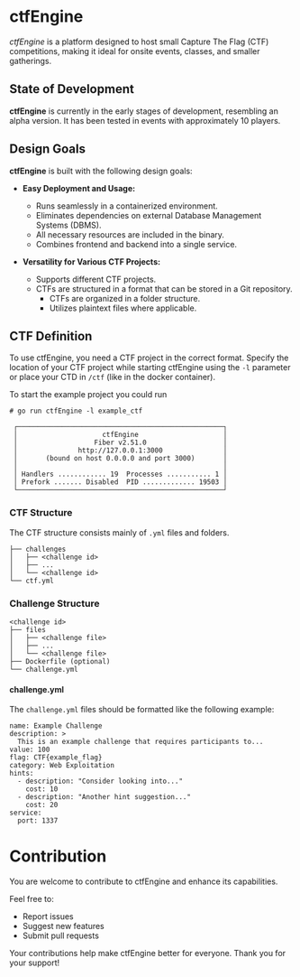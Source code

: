 # ctfEngine

_ctfEngine_ is a platform designed to host small Capture The Flag (CTF) competitions, making it ideal for onsite events,
classes, and smaller gatherings.

## State of Development

**ctfEngine** is currently in the early stages of development, resembling an alpha version.
It has been tested in events with approximately 10 players.

## Design Goals

**ctfEngine** is built with the following design goals:

- **Easy Deployment and Usage:**
    - Runs seamlessly in a containerized environment.
    - Eliminates dependencies on external Database Management Systems (DBMS).
    - All necessary resources are included in the binary.
    - Combines frontend and backend into a single service.

- **Versatility for Various CTF Projects:**
    - Supports different CTF projects.
    - CTFs are structured in a format that can be stored in a Git repository.
        - CTFs are organized in a folder structure.
        - Utilizes plaintext files where applicable.

## CTF Definition

To use ctfEngine, you need a CTF project in the correct format.
Specify the location of your CTF project while starting ctfEngine using the 
`-l` parameter or place your CTD in `/ctf` (like in the docker container).

To start the example project you could run 
```(shell)
# go run ctfEngine -l example_ctf

 ┌───────────────────────────────────────────────────┐ 
 │                     ctfEngine                     │ 
 │                   Fiber v2.51.0                   │ 
 │               http://127.0.0.1:3000               │ 
 │       (bound on host 0.0.0.0 and port 3000)       │ 
 │                                                   │ 
 │ Handlers ............ 19  Processes ........... 1 │ 
 │ Prefork ....... Disabled  PID ............. 19503 │ 
 └───────────────────────────────────────────────────┘ 

```

### CTF Structure

The CTF structure consists mainly of `.yml` files and folders.

~~~
├── challenges
│   ├── <challenge id>
│   ├── ...
│   └── <challenge id>
└── ctf.yml
~~~

### Challenge Structure

~~~
<challenge id>
├── files
│   ├── <challenge file>
│   ├── ...
│   └── <challenge file>
├── Dockerfile (optional)
└── challenge.yml
~~~

#### challenge.yml

The `challenge.yml` files should be formatted like the following example:

```(yml)
name: Example Challenge
description: >
  This is an example challenge that requires participants to...
value: 100
flag: CTF{example_flag}
category: Web Exploitation
hints:
  - description: "Consider looking into..."
    cost: 10
  - description: "Another hint suggestion..."
    cost: 20
service:
  port: 1337
```

# Contribution

You are welcome to contribute to ctfEngine and enhance its capabilities.

Feel free to:

- Report issues
- Suggest new features
- Submit pull requests

Your contributions help make ctfEngine better for everyone. Thank you for your support!


